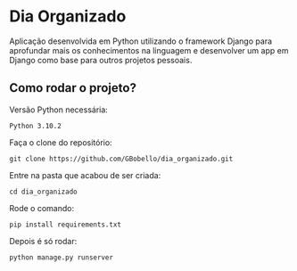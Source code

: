 ﻿# Dia Organizado

Aplicação desenvolvida em Python utilizando o framework Django para aprofundar mais os conhecimentos na linguagem e desenvolver um app em Django como base para outros projetos pessoais.

## Como rodar o projeto?

Versão Python necessária: 

```
Python 3.10.2
```

Faça o clone do repositório:

```
git clone https://github.com/GBobello/dia_organizado.git
```

Entre na pasta que acabou de ser criada:

```
cd dia_organizado
```

Rode o comando:

```
pip install requirements.txt
```

Depois é só rodar:

```
python manage.py runserver
```
